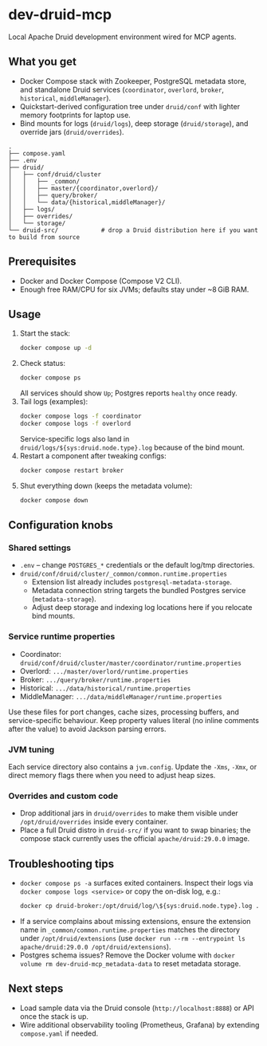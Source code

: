 # dev-druid-mcp

Local Apache Druid development environment wired for MCP agents.

## What you get
- Docker Compose stack with Zookeeper, PostgreSQL metadata store, and standalone Druid services (`coordinator`, `overlord`, `broker`, `historical`, `middleManager`).
- Quickstart-derived configuration tree under `druid/conf` with lighter memory footprints for laptop use.
- Bind mounts for logs (`druid/logs`), deep storage (`druid/storage`), and override jars (`druid/overrides`).

```
.
├── compose.yaml
├── .env
├── druid/
│   ├── conf/druid/cluster
│   │   ├── _common/
│   │   ├── master/{coordinator,overlord}/
│   │   ├── query/broker/
│   │   └── data/{historical,middleManager}/
│   ├── logs/
│   ├── overrides/
│   └── storage/
└── druid-src/            # drop a Druid distribution here if you want to build from source
```

## Prerequisites
- Docker and Docker Compose (Compose V2 CLI).
- Enough free RAM/CPU for six JVMs; defaults stay under ~8 GiB RAM.

## Usage
1. Start the stack:
   ```bash
   docker compose up -d
   ```
2. Check status:
   ```bash
   docker compose ps
   ```
   All services should show `Up`; Postgres reports `healthy` once ready.
3. Tail logs (examples):
   ```bash
   docker compose logs -f coordinator
   docker compose logs -f overlord
   ```
   Service-specific logs also land in `druid/logs/${sys:druid.node.type}.log` because of the bind mount.
4. Restart a component after tweaking configs:
   ```bash
   docker compose restart broker
   ```
5. Shut everything down (keeps the metadata volume):
   ```bash
   docker compose down
   ```

## Configuration knobs
### Shared settings
- `.env` – change `POSTGRES_*` credentials or the default log/tmp directories.
- `druid/conf/druid/cluster/_common/common.runtime.properties`
  - Extension list already includes `postgresql-metadata-storage`.
  - Metadata connection string targets the bundled Postgres service (`metadata-storage`).
  - Adjust deep storage and indexing log locations here if you relocate bind mounts.

### Service runtime properties
- Coordinator: `druid/conf/druid/cluster/master/coordinator/runtime.properties`
- Overlord: `.../master/overlord/runtime.properties`
- Broker: `.../query/broker/runtime.properties`
- Historical: `.../data/historical/runtime.properties`
- MiddleManager: `.../data/middleManager/runtime.properties`

Use these files for port changes, cache sizes, processing buffers, and service-specific behaviour. Keep property values literal (no inline comments after the value) to avoid Jackson parsing errors.

### JVM tuning
Each service directory also contains a `jvm.config`. Update the `-Xms`, `-Xmx`, or direct memory flags there when you need to adjust heap sizes.

### Overrides and custom code
- Drop additional jars in `druid/overrides` to make them visible under `/opt/druid/overrides` inside every container.
- Place a full Druid distro in `druid-src/` if you want to swap binaries; the compose stack currently uses the official `apache/druid:29.0.0` image.

## Troubleshooting tips
- `docker compose ps -a` surfaces exited containers. Inspect their logs via `docker compose logs <service>` or copy the on-disk log, e.g.:
  ```bash
  docker cp druid-broker:/opt/druid/log/\${sys:druid.node.type}.log ./broker.log
  ```
- If a service complains about missing extensions, ensure the extension name in `_common/common.runtime.properties` matches the directory under `/opt/druid/extensions` (use `docker run --rm --entrypoint ls apache/druid:29.0.0 /opt/druid/extensions`).
- Postgres schema issues? Remove the Docker volume with `docker volume rm dev-druid-mcp_metadata-data` to reset metadata storage.

## Next steps
- Load sample data via the Druid console (`http://localhost:8888`) or API once the stack is up.
- Wire additional observability tooling (Prometheus, Grafana) by extending `compose.yaml` if needed.
